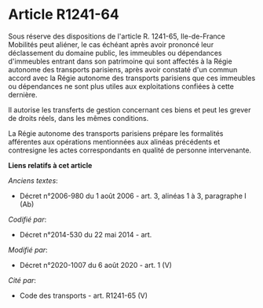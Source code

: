 # Article R1241-64

Sous réserve des dispositions de l'article R. 1241-65,          Ile-de-France Mobilités peut aliéner, le cas échéant après
avoir prononcé leur déclassement du domaine public, les immeubles ou dépendances d'immeubles entrant dans son patrimoine qui
sont affectés à la Régie autonome des transports parisiens, après avoir constaté d'un commun accord avec la Régie autonome
des transports parisiens que ces immeubles ou dépendances ne sont plus utiles aux exploitations confiées à cette dernière. 

Il autorise les transferts de gestion concernant ces biens et peut les grever de droits réels, dans les mêmes conditions. 

La Régie autonome des transports parisiens prépare les formalités afférentes aux opérations mentionnées aux alinéas
précédents et contresigne les actes correspondants en qualité de personne intervenante.

**Liens relatifs à cet article**

_Anciens textes_:

  - Décret n°2006-980 du 1 août 2006 - art. 3, alinéas 1 à 3, paragraphe I (Ab)

_Codifié par_:

  - Décret n°2014-530 du 22 mai 2014 - art.

_Modifié par_:

  - Décret n°2020-1007 du 6 août 2020 - art. 1 (V)

_Cité par_:

  - Code des transports - art. R1241-65 (V)
